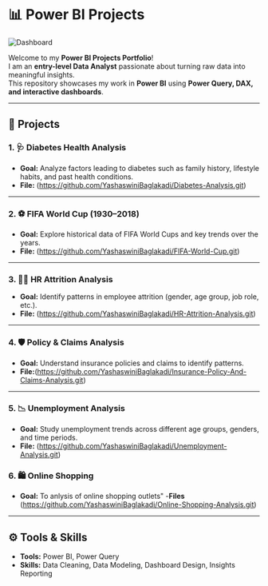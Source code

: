 # 📊 Power BI Projects
![Dashboard](https://github.com/YashaswiniBaglakadi/Power-BI-Project/blob/58eef6932d0e32fa545991aa3a6004df310cdabd/Images/data-analytics-dashboard.jpg)

Welcome to my **Power BI Projects Portfolio**!  
I am an **entry-level Data Analyst** passionate about turning raw data into meaningful insights.  
This repository showcases my work in **Power BI** using **Power Query, DAX, and interactive dashboards**.

---
## 🔹 Projects
### 1. 🩺 Diabetes Health Analysis
- **Goal:** Analyze factors leading to diabetes such as family history, lifestyle habits, and past health conditions.
- **File:** (https://github.com/YashaswiniBaglakadi/Diabetes-Analysis.git)
---
### 2. ⚽ FIFA World Cup (1930–2018)
- **Goal:** Explore historical data of FIFA World Cups and key trends over the years.
- **File:** (https://github.com/YashaswiniBaglakadi/FIFA-World-Cup.git)
---
### 3. 👩‍💼 HR Attrition Analysis
- **Goal:** Identify patterns in employee attrition (gender, age group, job role, etc.).
- **File:** (https://github.com/YashaswiniBaglakadi/HR-Attrition-Analysis.git)
---
### 4. 🛡️ Policy & Claims Analysis
- **Goal:** Understand insurance policies and claims to identify patterns.
- **File:**(https://github.com/YashaswiniBaglakadi/Insurance-Policy-And-Claims-Analysis.git) 
---
### 5. 📉 Unemployment Analysis
- **Goal:** Study unemployment trends across different age groups, genders, and time periods.
- **File:** (https://github.com/YashaswiniBaglakadi/Unemployment-Analysis.git)
### 6. 🛍️ Online Shopping
- **Goal:** To anlysis of online shopping outlets"
-**Files** (https://github.com/YashaswiniBaglakadi/Online-Shopping-Analysis.git)
---
## ⚙️ Tools & Skills
- **Tools:** Power BI, Power Query  
- **Skills:** Data Cleaning, Data Modeling, Dashboard Design, Insights Reporting  


